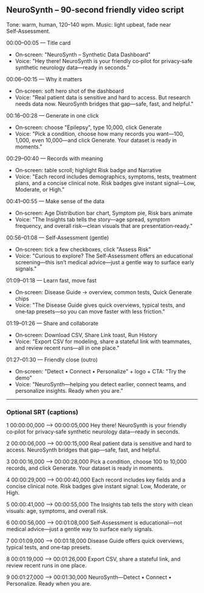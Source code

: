 ## NeuroSynth – 90‑second friendly video script

Tone: warm, human, 120–140 wpm. Music: light upbeat, fade near Self‑Assessment.

00:00–00:05 — Title card
- On‑screen: "NeuroSynth – Synthetic Data Dashboard"
- Voice: "Hey there! NeuroSynth is your friendly co‑pilot for privacy‑safe synthetic neurology data—ready in seconds."

00:06–00:15 — Why it matters
- On‑screen: soft hero shot of the dashboard
- Voice: "Real patient data is sensitive and hard to access. But research needs data now. NeuroSynth bridges that gap—safe, fast, and helpful."

00:16–00:28 — Generate in one click
- On‑screen: choose "Epilepsy", type 10,000, click Generate
- Voice: "Pick a condition, choose how many records you want—100, 1,000, even 10,000—and click Generate. Your dataset is ready in moments."

00:29–00:40 — Records with meaning
- On‑screen: table scroll; highlight Risk badge and Narrative
- Voice: "Each record includes demographics, symptoms, tests, treatment plans, and a concise clinical note. Risk badges give instant signal—Low, Moderate, or High."

00:41–00:55 — Make sense of the data
- On‑screen: Age Distribution bar chart, Symptom pie, Risk bars animate
- Voice: "The Insights tab tells the story—age spread, symptom frequency, and overall risk—clean visuals that are presentation‑ready."

00:56–01:08 — Self‑Assessment (gentle)
- On‑screen: tick a few checkboxes, click "Assess Risk"
- Voice: "Curious to explore? The Self‑Assessment offers an educational screening—this isn’t medical advice—just a gentle way to surface early signals."

01:09–01:18 — Learn fast, move fast
- On‑screen: Disease Guide → overview, common tests, Quick Generate chips
- Voice: "The Disease Guide gives quick overviews, typical tests, and one‑tap presets—so you can move faster with less friction."

01:19–01:26 — Share and collaborate
- On‑screen: Download CSV, Share Link toast, Run History
- Voice: "Export CSV for modeling, share a stateful link with teammates, and review recent runs—all in one place."

01:27–01:30 — Friendly close (outro)
- On‑screen: "Detect • Connect • Personalize" + logo + CTA: "Try the demo"
- Voice: "NeuroSynth—helping you detect earlier, connect teams, and personalize insights. Ready when you are."

---

### Optional SRT (captions)
1
00:00:00,000 --> 00:00:05,000
Hey there! NeuroSynth is your friendly co‑pilot for privacy‑safe synthetic neurology data—ready in seconds.

2
00:00:06,000 --> 00:00:15,000
Real patient data is sensitive and hard to access. NeuroSynth bridges that gap—safe, fast, and helpful.

3
00:00:16,000 --> 00:00:28,000
Pick a condition, choose 100 to 10,000 records, and click Generate. Your dataset is ready in moments.

4
00:00:29,000 --> 00:00:40,000
Each record includes key fields and a concise clinical note. Risk badges give instant signal: Low, Moderate, or High.

5
00:00:41,000 --> 00:00:55,000
The Insights tab tells the story with clean visuals: age, symptoms, and overall risk.

6
00:00:56,000 --> 00:01:08,000
Self‑Assessment is educational—not medical advice—just a gentle way to surface early signals.

7
00:01:09,000 --> 00:01:18,000
Disease Guide offers quick overviews, typical tests, and one‑tap presets.

8
00:01:19,000 --> 00:01:26,000
Export CSV, share a stateful link, and review recent runs in one place.

9
00:01:27,000 --> 00:01:30,000
NeuroSynth—Detect • Connect • Personalize. Ready when you are.


